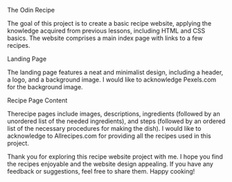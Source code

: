 The Odin Recipe

The goal of this project is to create a basic recipe website, applying the knowledge acquired from previous lessons, including HTML and CSS basics. The website comprises a main index page with links to a few recipes.

Landing Page

The landing page features a neat and minimalist design, including a header, a logo, and a background image. I would like to acknowledge Pexels.com for the background image.

Recipe Page Content

Therecipe pages include images, descriptions, ingredients (followed by an unordered list of the needed ingredients), and steps (followed by an ordered list of the necessary procedures for making the dish). I would like to acknowledge to Allrecipes.com for providing all the recipes used in this project.

Thank you for exploring this recipe website project with me. I hope you find the recipes enjoyable and the website design appealing. If you have any feedback or suggestions, feel free to share them. Happy cooking!


